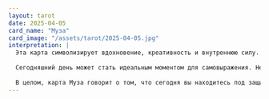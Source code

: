 ```yaml
---
layout: tarot
date: 2025-04-05
card_name: "Муза"
card_image: "/assets/tarot/2025-04-05.jpg"
interpretation: |
  Эта карта символизирует вдохновение, креативность и внутреннюю силу. Сегодня вы можете ощутить прилив энергии, который подтолкнет вас к новым идеям и творческим начинаниям. Муза призывает вас обратиться к своим внутренним ресурсам и позволить себе быть открытыми для новых впечатлений. Это время, когда ваша интуиция будет особенно сильной, и вы можете найти вдохновение в самых неожиданных местах.
  
  Сегодняшний день может стать идеальным моментом для самовыражения. Не бойтесь делиться своими мыслями и чувствами с окружающими. Возможно, именно ваши идеи смогут вдохновить других. Если вы работаете над проектом, это отличное время, чтобы внести изменения или добавить что-то новое. Муза также напоминает, что важно находить время для отдыха и саморефлексии. Позвольте себе отключиться от повседневной рутины и погрузиться в мир своих мечтаний и фантазий.
  
  В целом, карта Муза говорит о том, что сегодня вы находитесь под защитой творческих сил. Используйте эту энергию, чтобы двигаться вперед и открывать новые горизонты. Не забывайте, что вдохновение приходит в самых разных формах, и иногда стоит просто остановиться и прислушаться к своему внутреннему голосу.
---
```

